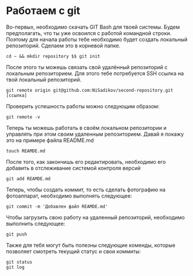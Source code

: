 # Работаем с git

Во-первых, необходимо скачать GIT Bash для твоей системы. Будем предполагать, что ты уже освоился с работой командной строки.  
Поэтому для начала работы тебе необходимо будет создать локальный репозиторий. Сделаем это в корневой папке.  

```
cd ~ && mkdir repository $$ git init
```

После этого ты можешь связать свой удалённый репозиторий с локальным репозиторием. Для этого тебе потребуется SSH ссылка на твой локальный репозиторий.  
```
git remote origin git@github.com:NiSadikov/second-repository.git [ссылка]
```
Проверить успешность работы можно следующим образом:  
```
git remote -v 
```
Теперь ты можешь работать в своём локальном репозитории и управлять при этом своим удаленным репозиторием. Давай я покажу это на примере файла README.md  

```
touch REAMDE.md
```
После того, как закончишь его редактировать, необходимо его добавить в отслеживание системой контроля версий
```
git add REAMDE.md
```
Теперь, чтобы создать коммит, то есть сделать фотографию на фотоаппарат, необходимо выполнять следующее:  
```
git commit -m 'Добавлен файл REAMDE.md'
```
Чтобы загрузить свою работу на удаленный репозиторий, необходимо выполнить следующее:  
```
git push
```
Также для тебя могут быть полезны следующие коменды, которые позволяет смотреть текущий статус и свои коммиты:  
```
git status
git log
```